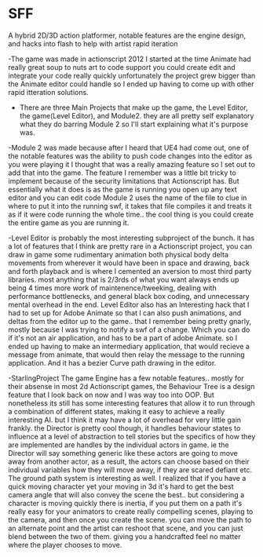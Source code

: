 # SFF
A hybrid 2D/3D action platformer, notable features are the engine design, and hacks into flash to help with artist rapid iteration


 -The game was made in actionscript 2012 I started at the time Animate had really great soup to nuts art to code support you could create edit and integrate your code really quickly unfortunately the project grew bigger than the Animate editor could handle so I ended up having to come up with other rapid itteration solutions.


- There are three Main Projects that make up the game, the Level Editor, the game(Level Editor), and Module2. they are all pretty self explanatory what they do barring Module 2 so I'll start explaining what it's purpose was.

 -Module 2 was made because after I heard that UE4 had come out, one of the notable features was the ability to push code changes into the editor as you were playing it I thought that was a really amazing feature so I set out to add that into the game. The feature I remember was a little bit tricky to implement because of the security limitations that Actionscript has. But essentially what it does is as the game is running you open up any text editor and you can edit code Module 2 uses the name of the file to clue in where to put it into the running swf, it takes that file compiles it and treats it as if it were code running the whole time.. the cool thing is you could create the entire game as you are running it.

 -Level Editor is probably the most interesting subproject of the bunch. it has a lot of features that I think are pretty rare in a Actionscript project, you can draw in game some rudimentary animation both physical body delta movements from wherever it would have been in space and drawing, back and forth playback and is where I cemented an aversion to most third party libraries. most anything that is 2/3rds of what you want always ends up being 4 times more work of maintenence/tweeking, dealing with performance bottlenecks, and general black box coding, and unnecessary mental overhead in the end. 
 Level Editor also has an Interesting hack that I had to set up for Adobe Animate so that I can also push animations, and deltas from the editor up to the game.. that I remember being pretty gnarly, mostly because I was trying to notify a swf of a change. Which you can do if it's not an air application, and has to be a part of adobe Animate. so I ended up having to make an intermediary application, that would recieve a message from animate, that would then relay the message to the running application. And it has a bezier Curve path drawing in the editor.

 -StarlingProject The game Engine has a few notable features.. mostly for their absense in most 2d Actionscript games, the Behaviour Tree is a design feature that I look back on now and I was way too into OOP. But nonetheless its still has some interesting features that allow it to run through a combination of different states, making it easy to achieve a really interesting AI. but I think it may have a lot of overhead for very little gain frankly. the Director is pretty cool though, it handles behaviour states to influence at a level of abstraction to tell stories but the specifics of how they are implemented are handles by the individual actors in game. ie the Director will say something generic like these actors  are going to move away from another actor, as a result, the actors can choose based on their individual variables how they will move away, if they are scared defiant etc. The ground path system is interesting as well. I realized that if you have a quick moving character yet your moving in 3d it's hard to get the best camera angle that will also convey the scene the best.. but considering a character is moving quickly there is inertia, if you put them on a path it's really easy for your animators to create really compelling scenes, playing to the camera, and then once you create the scene. you can move the path to an alternate point and the artist can reshoot that scene, and you can just blend between the two of them. giving you a handcrafted feel no matter where the player chooses to move.
